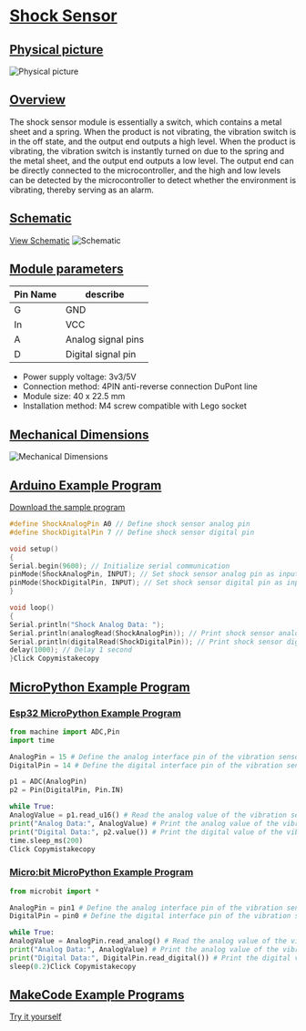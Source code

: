 # [Shock Sensor](http://localhost:3000/#/zh-cn/ph2.0_sensors/sensors/shock_sensor/shock_sensor?id=震动传感器)

## [Physical picture](http://localhost:3000/#/zh-cn/ph2.0_sensors/sensors/shock_sensor/shock_sensor?id=实物图)



![Physical picture](http://localhost:3000/zh-cn/ph2.0_sensors/sensors/shock_sensor/picture/shock_sensor.png)



## [Overview](http://localhost:3000/#/zh-cn/ph2.0_sensors/sensors/shock_sensor/shock_sensor?id=概述)

The shock sensor module is essentially a switch, which contains a metal sheet and a spring. When the product is not vibrating, the vibration switch is in the off state, and the output end outputs a high level. When the product is vibrating, the vibration switch is instantly turned on due to the spring and the metal sheet, and the output end outputs a low level. The output end can be directly connected to the microcontroller, and the high and low levels can be detected by the microcontroller to detect whether the environment is vibrating, thereby serving as an alarm.

## [Schematic](http://localhost:3000/#/zh-cn/ph2.0_sensors/sensors/shock_sensor/shock_sensor?id=原理图)

[View Schematic](http://localhost:3000/zh-cn/ph2.0_sensors/sensors/shock_sensor/shock_sensor_schematic.pdf) ![Schematic](http://localhost:3000/zh-cn/ph2.0_sensors/sensors/shock_sensor/picture/shock_sensor_schematic.png)

## [Module parameters](http://localhost:3000/#/zh-cn/ph2.0_sensors/sensors/shock_sensor/shock_sensor?id=模块参数)

| Pin Name | describe           |
| -------- | ------------------ |
| G        | GND                |
| In       | VCC                |
| A        | Analog signal pins |
| D        | Digital signal pin |

- Power supply voltage: 3v3/5V
- Connection method: 4PIN anti-reverse connection DuPont line
- Module size: 40 x 22.5 mm
- Installation method: M4 screw compatible with Lego socket

## [Mechanical Dimensions](http://localhost:3000/#/zh-cn/ph2.0_sensors/sensors/shock_sensor/shock_sensor?id=机械尺寸图)



![Mechanical Dimensions](http://localhost:3000/zh-cn/ph2.0_sensors/sensors/shock_sensor/picture/shock_sensor_schematic_assembly.png)



## [Arduino Example Program](http://localhost:3000/#/zh-cn/ph2.0_sensors/sensors/shock_sensor/shock_sensor?id=arduino示例程序)

[Download the sample program](http://localhost:3000/zh-cn/ph2.0_sensors/sensors/shock_sensor/shock_sensor.rar)

```c++
#define ShockAnalogPin A0 // Define shock sensor analog pin
#define ShockDigitalPin 7 // Define shock sensor digital pin

void setup()
{
Serial.begin(9600); // Initialize serial communication
pinMode(ShockAnalogPin, INPUT); // Set shock sensor analog pin as input
pinMode(ShockDigitalPin, INPUT); // Set shock sensor digital pin as input
}

void loop()
{
Serial.println("Shock Analog Data: ");
Serial.println(analogRead(ShockAnalogPin)); // Print shock sensor analog data
Serial.println(digitalRead(ShockDigitalPin)); // Print shock sensor digital data
delay(1000); // Delay 1 second
}Click Copymistakecopy
```

## [MicroPython Example Program](http://localhost:3000/#/zh-cn/ph2.0_sensors/sensors/shock_sensor/shock_sensor?id=micropython示例程序)

### [Esp32 MicroPython Example Program](http://localhost:3000/#/zh-cn/ph2.0_sensors/sensors/shock_sensor/shock_sensor?id=esp32-micropython示例程序)



```python
from machine import ADC,Pin
import time

AnalogPin = 15 # Define the analog interface pin of the vibration sensor
DigitalPin = 14 # Define the digital interface pin of the vibration sensor

p1 = ADC(AnalogPin)
p2 = Pin(DigitalPin, Pin.IN)

while True:
AnalogValue = p1.read_u16() # Read the analog value of the vibration sensor
print("Analog Data:", AnalogValue) # Print the analog value of the vibration sensor
print("Digital Data:", p2.value()) # Print the digital value of the vibration sensor
time.sleep_ms(200)
Click Copymistakecopy
```

### [Micro:bit MicroPython Example Program](http://localhost:3000/#/zh-cn/ph2.0_sensors/sensors/shock_sensor/shock_sensor?id=microbit-micropython示例程序)



```python
from microbit import *

AnalogPin = pin1 # Define the analog interface pin of the vibration sensor
DigitalPin = pin0 # Define the digital interface pin of the vibration sensor

while True:
AnalogValue = AnalogPin.read_analog() # Read the analog value of the vibration sensor
print("Analog Data:", AnalogValue) # Print the analog value of the vibration sensor
print("Digital Data:", DigitalPin.read_digital()) # Print the digital value of the vibration sensor
sleep(0.2)Click Copymistakecopy
```

## [MakeCode Example Programs](http://localhost:3000/#/zh-cn/ph2.0_sensors/sensors/shock_sensor/shock_sensor?id=makecode示例程序)

[Try it yourself](https://makecode.microbit.org/_0Jy1249E9U4K)
